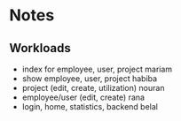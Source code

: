 # Notes

## Workloads

- index for employee, user, project        mariam
- show employee, user, project             habiba
- project (edit, create, utilization)      nouran
- employee/user (edit, create)             rana
- login, home, statistics, backend         belal
